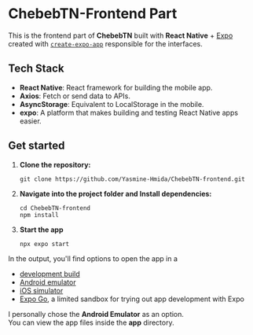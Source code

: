 # ChebebTN-Frontend Part

This is the frontend part of **ChebebTN** built with **React Native** + [Expo](https://expo.dev) created with [`create-expo-app`](https://www.npmjs.com/package/create-expo-app) responsible for the interfaces.

## Tech Stack

- **React Native**: React framework for building the mobile app. 
- **Axios**: Fetch or send data to APIs.
- **AsyncStorage**: Equivalent to LocalStorage in the mobile.
- **expo**: A platform that makes building and testing React Native apps easier.

## Get started

1. **Clone the repository:**
   ````
   git clone https://github.com/Yasmine-Hmida/ChebebTN-frontend.git
   ````

2. **Navigate into the project folder and Install dependencies:**
   ````
   cd ChebebTN-frontend
   npm install
   ````
   
3. **Start the app**
   ````
   npx expo start
   ````

In the output, you'll find options to open the app in a

- [development build](https://docs.expo.dev/develop/development-builds/introduction/)
- [Android emulator](https://docs.expo.dev/workflow/android-studio-emulator/)
- [iOS simulator](https://docs.expo.dev/workflow/ios-simulator/)
- [Expo Go](https://expo.dev/go), a limited sandbox for trying out app development with Expo

I personally chose the **Android Emulator** as an option. <br>
You can view the app files inside the **app** directory.
